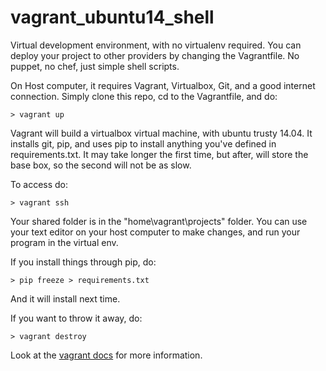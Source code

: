 vagrant_ubuntu14_shell
======================

Virtual development environment, with no virtualenv required.
You can deploy your project to other providers by changing the 
Vagrantfile. No puppet, no chef, just simple shell scripts.

On Host computer, it requires Vagrant, Virtualbox, Git, and a good internet connection.
Simply clone this repo, cd to the Vagrantfile, and do:

`> vagrant up`

Vagrant will build a virtualbox virtual machine, with ubuntu trusty 14.04. It installs
git, pip, and uses pip to install anything you've defined in requirements.txt. It may 
take longer the first time, but after, will store the base box, so the second will not 
be as slow.

To access do:

`> vagrant ssh`

Your shared folder is in the "home\vagrant\projects" folder. You can use your text editor on your host computer to
make changes, and run your program in the virtual env. 

If you install things through pip, do:

`> pip freeze > requirements.txt`

And it will install next time.

If you want to throw it away, do:

`> vagrant destroy`

Look at the [vagrant docs](https://docs.vagrantup.com/v2/) for more information.